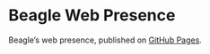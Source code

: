 # Beagle Web Presence

Beagle’s web presence, published on [GitHub Pages](https://Beagle-PSE.github.io/Beagle/branches/qt-adaptive-timeout).